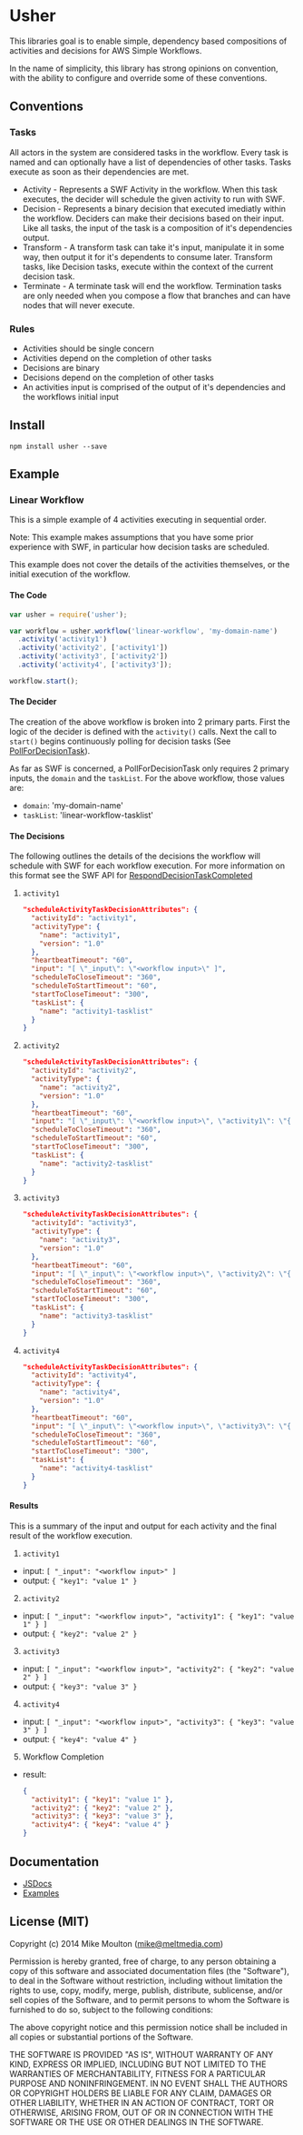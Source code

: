 Usher
=====

This libraries goal is to enable simple, dependency based compositions of activities and decisions for AWS Simple Workflows.

In the name of simplicity, this library has strong opinions on convention, with the ability to configure and override some of these conventions.

## Conventions

### Tasks

All actors in the system are considered tasks in the workflow. Every task is named and can optionally have a list of dependencies of other tasks. Tasks execute as soon as their dependencies are met.

+ Activity - Represents a SWF Activity in the workflow. When this task executes, the decider will schedule the given activity to run with SWF.
+ Decision - Represents a binary decision that executed imediatly within the workflow. Deciders can make their decisions based on their input. Like all tasks, the input of the task is a composition of it's dependencies output.
+ Transform - A transform task can take it's input, manipulate it in some way, then output it for it's dependents to consume later. Transform tasks, like Decision tasks, execute within the context of the current decision task.
+ Terminate - A terminate task will end the workflow. Termination tasks are only needed when you compose a flow that branches and can have nodes that will never execute.

### Rules

+ Activities should be single concern
+ Activities depend on the completion of other tasks
+ Decisions are binary
+ Decisions depend on the completion of other tasks
+ An activities input is comprised of the output of it's dependencies and the workflows initial input

## Install

```
npm install usher --save
```

## Example

### Linear Workflow

This is a simple example of 4 activities executing in sequential order.

Note: This example makes assumptions that you have some prior experience with SWF, in particular how decision tasks are scheduled.

This example does not cover the details of the activities themselves, or the initial execution of the workflow.

#### The Code
``` javascript
var usher = require('usher');

var workflow = usher.workflow('linear-workflow', 'my-domain-name')
  .activity('activity1')
  .activity('activity2', ['activity1'])
  .activity('activity3', ['activity2'])
  .activity('activity4', ['activity3']);

workflow.start();
```

#### The Decider

The creation of the above workflow is broken into 2 primary parts. First the logic of the decider is defined with the `activity()` calls. Next the call to `start()` begins continuously polling for decision tasks (See [PollForDecisionTask](http://docs.aws.amazon.com/amazonswf/latest/apireference/API_PollForDecisionTask.html)).

As far as SWF is concerned, a PollForDecisionTask only requires 2 primary inputs, the `domain` and the `taskList`. For the above workflow, those values are:
+ `domain`: 'my-domain-name'
+ `taskList`: 'linear-workflow-tasklist'

#### The Decisions

The following outlines the details of the decisions the workflow will schedule with SWF for each workflow execution. For more information on this format see the SWF API for [RespondDecisionTaskCompleted](http://docs.aws.amazon.com/amazonswf/latest/apireference/API_RespondDecisionTaskCompleted.html)

1. `activity1`
    ``` json
    "scheduleActivityTaskDecisionAttributes": {
      "activityId": "activity1",
      "activityType": {
        "name": "activity1",
        "version": "1.0"
      },
      "heartbeatTimeout": "60",
      "input": "[ \"_input\": \"<workflow input>\" ]",
      "scheduleToCloseTimeout": "360",
      "scheduleToStartTimeout": "60",
      "startToCloseTimeout": "300",
      "taskList": {
        "name": "activity1-tasklist"
      }
    }
    ```
2. `activity2`
    ``` json
    "scheduleActivityTaskDecisionAttributes": {
      "activityId": "activity2",
      "activityType": {
        "name": "activity2",
        "version": "1.0"
      },
      "heartbeatTimeout": "60",
      "input": "[ \"_input\": \"<workflow input>\", \"activity1\": \"{ \"key1\": \"value 1\" }\" ]",
      "scheduleToCloseTimeout": "360",
      "scheduleToStartTimeout": "60",
      "startToCloseTimeout": "300",
      "taskList": {
        "name": "activity2-tasklist"
      }
    }
    ```
3. `activity3`
    ``` json
    "scheduleActivityTaskDecisionAttributes": {
      "activityId": "activity3",
      "activityType": {
        "name": "activity3",
        "version": "1.0"
      },
      "heartbeatTimeout": "60",
      "input": "[ \"_input\": \"<workflow input>\", \"activity2\": \"{ \"key2\": \"value 2\" }\" ]",
      "scheduleToCloseTimeout": "360",
      "scheduleToStartTimeout": "60",
      "startToCloseTimeout": "300",
      "taskList": {
        "name": "activity3-tasklist"
      }
    }
    ```
4. `activity4`
    ``` json
    "scheduleActivityTaskDecisionAttributes": {
      "activityId": "activity4",
      "activityType": {
        "name": "activity4",
        "version": "1.0"
      },
      "heartbeatTimeout": "60",
      "input": "[ \"_input\": \"<workflow input>\", \"activity3\": \"{ \"key3\": \"value 3\" }\" ]",
      "scheduleToCloseTimeout": "360",
      "scheduleToStartTimeout": "60",
      "startToCloseTimeout": "300",
      "taskList": {
        "name": "activity4-tasklist"
      }
    }
    ```

#### Results

This is a summary of the input and output for each activity and the final result of the workflow execution.

1. `activity1`
  + input: `[ "_input": "<workflow input>" ]`
  + output: `{ "key1": "value 1" }`
2. `activity2`
  + input: `[ "_input": "<workflow input>", "activity1": { "key1": "value 1" } ]`
  + output: `{ "key2": "value 2" }`
3. `activity3`
  + input: `[ "_input": "<workflow input>", "activity2": { "key2": "value 2" } ]`
  + output: `{ "key3": "value 3" }`
4. `activity4`
  + input: `[ "_input": "<workflow input>", "activity3": { "key3": "value 3" } ]`
  + output: `{ "key4": "value 4" }`
5. Workflow Completion
  + result:
    ``` json
    {
      "activity1": { "key1": "value 1" },
      "activity2": { "key2": "value 2" },
      "activity3": { "key3": "value 3" },
      "activity4": { "key4": "value 4" }
    }
    ```

## Documentation

+ [JSDocs](./docs)
+ [Examples](./examples)

## License (MIT)

Copyright (c) 2014 Mike Moulton (mike@meltmedia.com)

Permission is hereby granted, free of charge, to any person obtaining a copy
of this software and associated documentation files (the "Software"), to deal
in the Software without restriction, including without limitation the rights
to use, copy, modify, merge, publish, distribute, sublicense, and/or sell
copies of the Software, and to permit persons to whom the Software is
furnished to do so, subject to the following conditions:

The above copyright notice and this permission notice shall be included in
all copies or substantial portions of the Software.

THE SOFTWARE IS PROVIDED "AS IS", WITHOUT WARRANTY OF ANY KIND, EXPRESS OR
IMPLIED, INCLUDING BUT NOT LIMITED TO THE WARRANTIES OF MERCHANTABILITY,
FITNESS FOR A PARTICULAR PURPOSE AND NONINFRINGEMENT. IN NO EVENT SHALL THE
AUTHORS OR COPYRIGHT HOLDERS BE LIABLE FOR ANY CLAIM, DAMAGES OR OTHER
LIABILITY, WHETHER IN AN ACTION OF CONTRACT, TORT OR OTHERWISE, ARISING FROM,
OUT OF OR IN CONNECTION WITH THE SOFTWARE OR THE USE OR OTHER DEALINGS IN
THE SOFTWARE.
